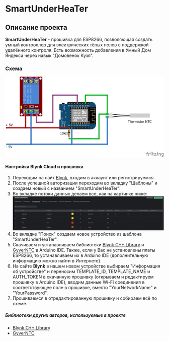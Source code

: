 # SmartUnderHeaTer

## Описание проекта
**SmartUnderHeaTer** - прошивка для ESP8266, позволяющая создать умный контроллер для электрических тёпых полов с поддержкой удалённого контроля. Есть возможность добавления в Умный Дом Яндекса через навык "Домовенок Кузя".

### Схема
![SCHEME](https://github.com/redn1ghtz/SmartUnderHeaTer/blob/main/Pictures/SmartUnderHeaTer.png)

#### Настройка Blynk Cloud и прошивка
1) Переходим на сайт [Blynk](https://blynk.io/), входим в аккаунт или регистрируемся.
2) После успешной авторизации переходим во вкладку "Шаблоны" и создаем новый с названием "SmartUnderHeaTer".
3) Во вкладке потоки данных делаем все, как на картинке ниже:
![SETTINGS](https://github.com/redn1ghtz/SmartUnderHeaTer/blob/main/Pictures/blynk1.jpg)
4) Во вкладке "Поиск" создаем новое устройство из шаблона "SmartUnderHeaTer".
5) Скачиваем и устанавливаем библиотеки [Blynk C++ Library](https://github.com/blynkkk/blynk-library) и [GyverNTC](https://github.com/GyverLibs/GyverNTC) в Arduino IDE. Также, если у Вас не установлены платы ESP8266, то устанавливаем их в Arduino IDE (дополнительную информацию можно найти в Интернете).
6) На сайте **Blynk** в нашем новом устройстве выбираем "Информация об устройстве" и переносим TEMPLATE_ID, TEMPLATE_NAME и AUTH_TOKEN в скачанную прошивку (открываем и редактируем прошивку в Arduino IDE), вводим данные Wi-Fi соединения в соответствующее поле в прошивке, вместо "YourNetworkName" и "YourPassword".
7) Прошиваемся в отредактированную прошивку и собираем всё по схеме.

##### Библиотеки других авторов, используемые в проекте
* [Blynk C++ Library](https://github.com/blynkkk/blynk-library)
* [GyverNTC](https://github.com/GyverLibs/GyverNTC)
